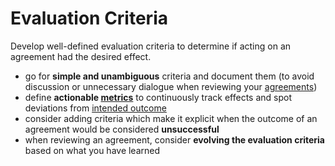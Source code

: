 # Evaluation Criteria

<summary>
Develop well-defined evaluation criteria to determine if acting on an agreement had the desired effect.
</summary>

-   go for **simple and unambiguous** criteria and document them (to avoid discussion or unnecessary dialogue when reviewing your [agreements](glossary:governance-agreement))
-   define **actionable [metrics](glossary:metric)** to continuously track effects and spot deviations from [intended outcome](glossary:intended-outcome)
-   consider adding criteria which make it explicit when the outcome of an agreement would be considered **unsuccessful**
-   when reviewing an agreement, consider **evolving the evaluation criteria** based on what you have learned
